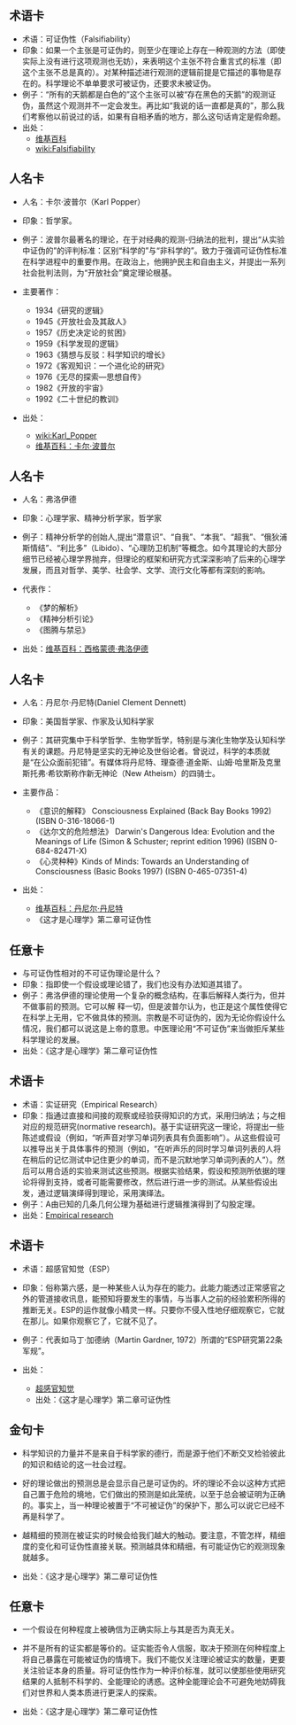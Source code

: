 ## 术语卡
- 术语：可证伪性（Falsifiability）
- 印象：如果一个主张是可证伪的，则至少在理论上存在一种观测的方法（即使实际上没有进行这项观测也无妨），来表明这个主张不符合重言式的标准（即这个主张不总是真的）。对某种描述进行观测的逻辑前提是它描述的事物是存在的。科学理论不单单要求可被证伪，还要求未被证伪。
- 例子：“所有的天鹅都是白色的”这个主张可以被“存在黑色的天鹅”的观测证伪，虽然这个观测并不一定会发生。再比如“我说的话一直都是真的”，那么我们考察他以前说过的话，如果有自相矛盾的地方，那么这句话肯定是假命题。
- 出处：
  - [维基百科](https://zh.wikipedia.org/wiki/%E5%8F%AF%E8%AF%81%E4%BC%AA%E6%80%A7)
  - [wiki:Falsifiability](https://en.wikipedia.org/wiki/Falsifiability)

## 人名卡

- 人名：卡尔·波普尔（Karl Popper）
- 印象：哲学家。
- 例子：波普尔最著名的理论，在于对经典的观测-归纳法的批判，提出“从实验中证伪的”的评判标准：区别“科学的”与“非科学的”。致力于强调可证伪性标准在科学进程中的重要作用。在政治上，他拥护民主和自由主义，并提出一系列社会批判法则，为“开放社会”奠定理论根基。
- 主要著作：
  - 1934《研究的逻辑》
  - 1945《开放社会及其敌人》
  - 1957《历史决定论的贫困》
  - 1959《科学发现的逻辑》
  - 1963《猜想与反驳：科学知识的增长》
  - 1972《客观知识：一个进化论的研究》
  - 1976《无尽的探索—思想自传》
  - 1982《开放的宇宙》
  - 1992《二十世纪的教训》

- 出处：
  - [wiki:Karl_Popper](https://en.wikipedia.org/wiki/Karl_Popper)
  - [维基百科：卡尔·波普尔](https://zh.wikipedia.org/wiki/卡尔·波普尔)

## 人名卡

- 人名：弗洛伊德

- 印象：心理学家、精神分析学家，哲学家

- 例子：精神分析学的创始人,提出“潜意识”、“自我”、“本我”、“超我”、“俄狄浦斯情结”、“利比多”（Libido）、“心理防卫机制”等概念。如今其理论的大部分细节已经被心理学界抛弃，但理论的框架和研究方式深深影响了后来的心理学发展，而且对哲学、美学、社会学、文学、流行文化等都有深刻的影响。
- 代表作：
  - 《梦的解析》
  - 《精神分析引论》
  - 《图腾与禁忌》
- 出处：[维基百科：西格蒙德·弗洛伊德](https://zh.wikipedia.org/wiki/西格蒙德·弗洛伊德)

## 人名卡

- 人名：丹尼尔·丹尼特(Daniel Clement Dennett)

- 印象：美国哲学家、作家及认知科学家

- 例子：其研究集中于科学哲学、生物学哲学，特别是与演化生物学及认知科学有关的课题。丹尼特是坚实的无神论及世俗论者。曾说过，科学的本质就是“在公众面前犯错”。有媒体将丹尼特、理查德·道金斯、山姆·哈里斯及克里斯托弗·希钦斯称作新无神论（New Atheism）的四骑士。

- 主要作品：
  - 《意识的解释》 Consciousness Explained (Back Bay Books 1992) (ISBN 0-316-18066-1)
  - 《达尔文的危险想法》 Darwin's Dangerous Idea: Evolution and the Meanings of Life (Simon & Schuster; reprint edition 1996) (ISBN 0-684-82471-X)
  - 《心灵种种》Kinds of Minds: Towards an Understanding of Consciousness (Basic Books 1997) (ISBN 0-465-07351-4)
- 出处：
  - [维基百科：丹尼尔·丹尼特](https://zh.wikipedia.org/wiki//丹尼爾·丹尼特)
  - 《这才是心理学》第二章可证伪性

## 任意卡
- 与可证伪性相对的不可证伪理论是什么？
- 印象：指即使一个假设或理论错了，我们也没有办法知道其错了。
- 例子：弗洛伊德的理论使用一个复杂的概念结构，在事后解释人类行为，但并不做事前的预测。它可以解
释一切，但是波普尔认为，也正是这个属性使得它在科学上无用，它不做具体的预测。宗教是不可证伪的，因为无论你假设什么情况，我们都可以说这是上帝的意思。中医理论用“不可证伪”来当做拒斥某些科学理论的发展。
- 出处：《这才是心理学》第二章可证伪性

## 术语卡
- 术语：实证研究（Empirical Research）
- 印象：指通过直接和间接的观察或经验获得知识的方式，采用归纳法；与之相对应的规范研究(normative research)。基于实证研究这一理论，将提出一些陈述或假设（例如，“听声音对学习单词列表具有负面影响”）。从这些假设可以推导出关于具体事件的预测（例如，“在听声乐的同时学习单词列表的人将在稍后的记忆测试中记住更少的单词，而不是沉默地学习单词列表的人”）。然后可以用合适的实验来测试这些预测。根据实验结果，假设和预测所依据的理论将得到支持，或者可能需要修改，然后进行进一步的测试。从某些假设出发，通过逻辑演绎得到理论，采用演绎法。
- 例子：A由已知的几条几何公理为基础进行逻辑推演得到了勾股定理。
- 出处：[Empirical research](https://en.wikipedia.org/wiki/Empirical_research)

## 术语卡

- 术语：超感官知觉（ESP）

- 印象：俗称第六感，是一种某些人认为存在的能力。此能力能透过正常感官之外的管道接收讯息，能预知将要发生的事情，与当事人之前的经验累积所得的推断无关。ESP的运作就像小精灵一样。只要你不侵入性地仔细观察它，它就在那儿。如果你观察它了，它就不见了。

- 例子：代表如马丁·加德纳（Martin Gardner, 1972）所谓的“ESP研究第22条军规”。

- 出处：
  - [超感官知觉](https://zh.wikipedia.org/wiki/超感官知觉)
  - 出处：《这才是心理学》第二章可证伪性


## 金句卡

- 科学知识的力量并不是来自于科学家的德行，而是源于他们不断交叉检验彼此的知识和结论的这一社会过程。

- 好的理论做出的预测总是会显示自己是可证伪的。坏的理论不会以这种方式把自己置于危险的境地，它们做出的预测是如此笼统，以至于总会被证明为正确的。事实上，当一种理论被置于“不可被证伪”的保护下，那么可以说它已经不再是科学了。

- 越精细的预测在被证实的时候会给我们越大的触动。要注意，不管怎样，精细度的变化和可证伪性直接关联。预测越具体和精细，有可能证伪它的观测现象就越多。

- 出处：《这才是心理学》第二章可证伪性

## 任意卡

- 一个假设在何种程度上被确信为正确实际上与其是否为真无关。

- 并不是所有的证实都是等价的。证实能否令人信服，取决于预测在何种程度上将自己暴露在可能被证伪的情境下。我们不能仅关注理论被证实的数量，更要关注验证本身的质量。将可证伪性作为一种评价标准，就可以使那些使用研究结果的人抵制不科学的、全能理论的诱惑。这种全能理论会不可避免地妨碍我们对世界和人类本质进行更深人的探索。

- 出处：《这才是心理学》第二章可证伪性